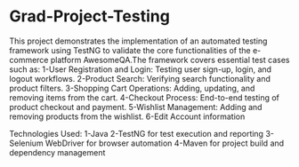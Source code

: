 # Grad-Project-Testing
This project demonstrates the implementation of an automated testing framework using TestNG to validate the core functionalities of the e-commerce platform AwesomeQA.The framework covers essential test cases such as:
1-User Registration and Login: Testing user sign-up, login, and logout workflows.
2-Product Search: Verifying search functionality and product filters.
3-Shopping Cart Operations: Adding, updating, and removing items from the cart.
4-Checkout Process: End-to-end testing of product checkout and payment.
5-Wishlist Management: Adding and removing products from the wishlist.
6-Edit Account information 

Technologies Used:
1-Java
2-TestNG for test execution and reporting
3-Selenium WebDriver for browser automation
4-Maven for project build and dependency management


